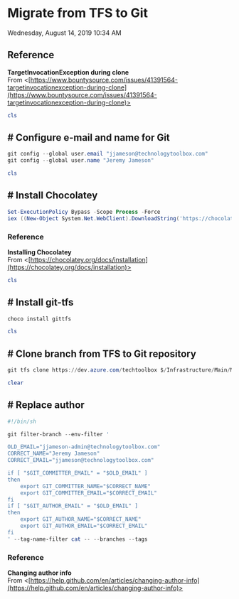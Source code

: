 ﻿# Migrate from TFS to Git

Wednesday, August 14, 2019
10:34 AM

## Reference

**TargetInvocationException during clone**\
From <[https://www.bountysource.com/issues/41391564-targetinvocationexception-during-clone](https://www.bountysource.com/issues/41391564-targetinvocationexception-during-clone)>

```PowerShell
cls
```

## # Configure e-mail and name for Git

```PowerShell
git config --global user.email "jjameson@technologytoolbox.com"
git config --global user.name "Jeremy Jameson"
```

```PowerShell
cls
```

## # Install Chocolatey

```PowerShell
Set-ExecutionPolicy Bypass -Scope Process -Force
iex ((New-Object System.Net.WebClient).DownloadString('https://chocolatey.org/install.ps1'))
```

### Reference

**Installing Chocolatey**\
From <[https://chocolatey.org/docs/installation](https://chocolatey.org/docs/installation)>

```PowerShell
cls
```

## # Install git-tfs

```PowerShell
choco install gittfs
```

```PowerShell
cls
```

## # Clone branch from TFS to Git repository

```PowerShell
git tfs clone https://dev.azure.com/techtoolbox $/Infrastructure/Main/MDT-Build$
```

```PowerShell
clear
```

## # Replace author

```PowerShell
#!/bin/sh

git filter-branch --env-filter '

OLD_EMAIL="jjameson-admin@technologytoolbox.com"
CORRECT_NAME="Jeremy Jameson"
CORRECT_EMAIL="jjameson@technologytoolbox.com"

if [ "$GIT_COMMITTER_EMAIL" = "$OLD_EMAIL" ]
then
    export GIT_COMMITTER_NAME="$CORRECT_NAME"
    export GIT_COMMITTER_EMAIL="$CORRECT_EMAIL"
fi
if [ "$GIT_AUTHOR_EMAIL" = "$OLD_EMAIL" ]
then
    export GIT_AUTHOR_NAME="$CORRECT_NAME"
    export GIT_AUTHOR_EMAIL="$CORRECT_EMAIL"
fi
' --tag-name-filter cat -- --branches --tags
```

### Reference

**Changing author info**\
From <[https://help.github.com/en/articles/changing-author-info](https://help.github.com/en/articles/changing-author-info)>

